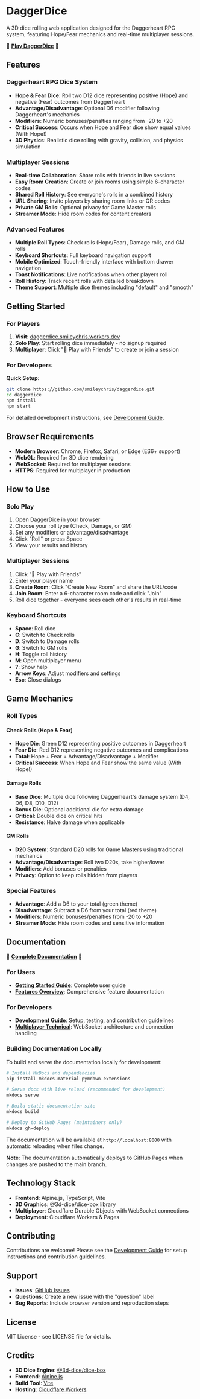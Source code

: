 # DaggerDice

A 3D dice rolling web application designed for the Daggerheart RPG system, featuring Hope/Fear mechanics and real-time multiplayer sessions.

🎲 **[Play DaggerDice](https://daggerdice.smileychris.workers.dev)** 🎲

## Features

### Daggerheart RPG Dice System
- **Hope & Fear Dice**: Roll two D12 dice representing positive (Hope) and negative (Fear) outcomes from Daggerheart
- **Advantage/Disadvantage**: Optional D6 modifier following Daggerheart's mechanics
- **Modifiers**: Numeric bonuses/penalties ranging from -20 to +20
- **Critical Success**: Occurs when Hope and Fear dice show equal values (With Hope!)
- **3D Physics**: Realistic dice rolling with gravity, collision, and physics simulation

### Multiplayer Sessions
- **Real-time Collaboration**: Share rolls with friends in live sessions
- **Easy Room Creation**: Create or join rooms using simple 6-character codes
- **Shared Roll History**: See everyone's rolls in a combined history
- **URL Sharing**: Invite players by sharing room links or QR codes
- **Private GM Rolls**: Optional privacy for Game Master rolls
- **Streamer Mode**: Hide room codes for content creators

### Advanced Features
- **Multiple Roll Types**: Check rolls (Hope/Fear), Damage rolls, and GM rolls
- **Keyboard Shortcuts**: Full keyboard navigation support
- **Mobile Optimized**: Touch-friendly interface with bottom drawer navigation
- **Toast Notifications**: Live notifications when other players roll
- **Roll History**: Track recent rolls with detailed breakdown
- **Theme Support**: Multiple dice themes including "default" and "smooth"

## Getting Started

### For Players

1. **Visit**: [daggerdice.smileychris.workers.dev](https://daggerdice.smileychris.workers.dev)
2. **Solo Play**: Start rolling dice immediately - no signup required
3. **Multiplayer**: Click "🎲 Play with Friends" to create or join a session

### For Developers

**Quick Setup:**
```bash
git clone https://github.com/smileychris/daggerdice.git
cd daggerdice
npm install
npm start
```

For detailed development instructions, see [Development Guide](docs/development.md).

## Browser Requirements

- **Modern Browser**: Chrome, Firefox, Safari, or Edge (ES6+ support)
- **WebGL**: Required for 3D dice rendering
- **WebSocket**: Required for multiplayer sessions
- **HTTPS**: Required for multiplayer in production

## How to Use

### Solo Play
1. Open DaggerDice in your browser
2. Choose your roll type (Check, Damage, or GM)
3. Set any modifiers or advantage/disadvantage
4. Click "Roll" or press Space
5. View your results and history

### Multiplayer Sessions
1. Click "🎲 Play with Friends"
2. Enter your player name
3. **Create Room**: Click "Create New Room" and share the URL/code
4. **Join Room**: Enter a 6-character room code and click "Join"
5. Roll dice together - everyone sees each other's results in real-time

### Keyboard Shortcuts
- **Space**: Roll dice
- **C**: Switch to Check rolls
- **D**: Switch to Damage rolls  
- **G**: Switch to GM rolls
- **H**: Toggle roll history
- **M**: Open multiplayer menu
- **?**: Show help
- **Arrow Keys**: Adjust modifiers and settings
- **Esc**: Close dialogs

## Game Mechanics

### Roll Types

#### Check Rolls (Hope & Fear)
- **Hope Die**: Green D12 representing positive outcomes in Daggerheart
- **Fear Die**: Red D12 representing negative outcomes and complications
- **Total**: Hope + Fear + Advantage/Disadvantage + Modifier
- **Critical Success**: When Hope and Fear show the same value (With Hope!)

#### Damage Rolls
- **Base Dice**: Multiple dice following Daggerheart's damage system (D4, D6, D8, D10, D12)
- **Bonus Die**: Optional additional die for extra damage
- **Critical**: Double dice on critical hits
- **Resistance**: Halve damage when applicable

#### GM Rolls
- **D20 System**: Standard D20 rolls for Game Masters using traditional mechanics
- **Advantage/Disadvantage**: Roll two D20s, take higher/lower
- **Modifiers**: Add bonuses or penalties
- **Privacy**: Option to keep rolls hidden from players

### Special Features
- **Advantage**: Add a D6 to your total (green theme)
- **Disadvantage**: Subtract a D6 from your total (red theme)
- **Modifiers**: Numeric bonuses/penalties from -20 to +20
- **Streamer Mode**: Hide room codes and sensitive information

## Documentation

📖 **[Complete Documentation](https://smileychris.github.io/daggerdice)** 📖

### For Users
- **[Getting Started Guide](https://smileychris.github.io/daggerdice/getting-started/)**: Complete user guide
- **[Features Overview](https://smileychris.github.io/daggerdice/features/)**: Comprehensive feature documentation

### For Developers
- **[Development Guide](https://smileychris.github.io/daggerdice/development/)**: Setup, testing, and contribution guidelines
- **[Multiplayer Technical](https://smileychris.github.io/daggerdice/multiplayer-technical/)**: WebSocket architecture and connection handling

### Building Documentation Locally

To build and serve the documentation locally for development:

```bash
# Install MkDocs and dependencies
pip install mkdocs-material pymdown-extensions

# Serve docs with live reload (recommended for development)
mkdocs serve

# Build static documentation site
mkdocs build

# Deploy to GitHub Pages (maintainers only)
mkdocs gh-deploy
```

The documentation will be available at `http://localhost:8000` with automatic reloading when files change.

**Note**: The documentation automatically deploys to GitHub Pages when changes are pushed to the main branch.

## Technology Stack

- **Frontend**: Alpine.js, TypeScript, Vite
- **3D Graphics**: @3d-dice/dice-box library  
- **Multiplayer**: Cloudflare Durable Objects with WebSocket connections
- **Deployment**: Cloudflare Workers & Pages

## Contributing

Contributions are welcome! Please see the [Development Guide](docs/development.md) for setup instructions and contribution guidelines.

## Support

- **Issues**: [GitHub Issues](../../issues)
- **Questions**: Create a new issue with the "question" label
- **Bug Reports**: Include browser version and reproduction steps

## License

MIT License - see LICENSE file for details.

## Credits

- **3D Dice Engine**: [@3d-dice/dice-box](https://www.npmjs.com/package/@3d-dice/dice-box)
- **Frontend**: [Alpine.js](https://alpinejs.dev/)
- **Build Tool**: [Vite](https://vitejs.dev/)
- **Hosting**: [Cloudflare Workers](https://workers.cloudflare.com/)